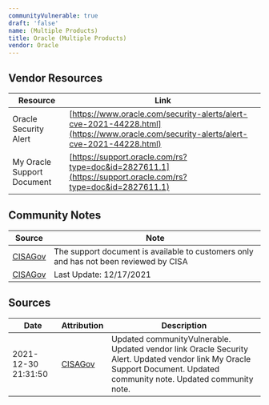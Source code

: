 ```yaml
---
communityVulnerable: true
draft: 'false'
name: (Multiple Products)
title: Oracle (Multiple Products)
vendor: Oracle
---
```


## Vendor Resources
| Resource | Link |
| --- | --- |
| Oracle Security Alert | [https://www.oracle.com/security-alerts/alert-cve-2021-44228.html](https://www.oracle.com/security-alerts/alert-cve-2021-44228.html) |
| My Oracle Support Document | [https://support.oracle.com/rs?type=doc&id=2827611.1](https://support.oracle.com/rs?type=doc&id=2827611.1) |


## Community Notes
| Source | Note |
| --- | --- |
| [CISAGov](https://raw.githubusercontent.com/cisagov/log4j-affected-db/develop/README.md) | The support document is available to customers only and has not been reviewed by CISA |
| [CISAGov](https://raw.githubusercontent.com/cisagov/log4j-affected-db/develop/README.md) | Last Update: 12/17/2021 |

## Sources
| Date | Attribution | Description |
| --- | --- | --- |
| 2021-12-30 21:31:50 | [CISAGov](https://raw.githubusercontent.com/cisagov/log4j-affected-db/develop/README.md) | Updated communityVulnerable. Updated vendor link Oracle Security Alert. Updated vendor link My Oracle Support Document. Updated community note. Updated community note.  |
